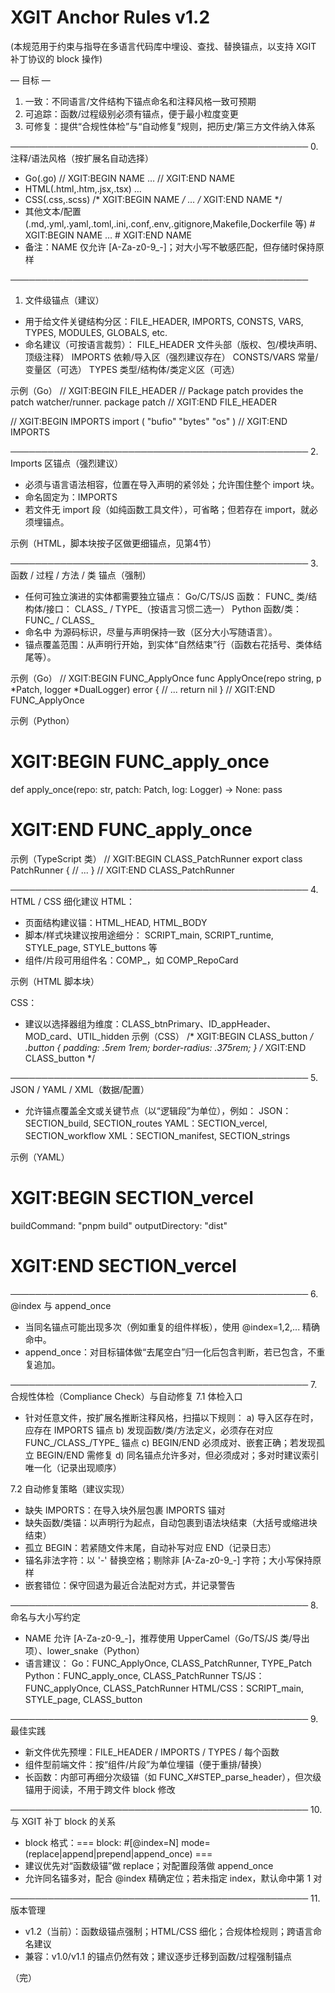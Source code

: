 # XGIT Anchor Rules v1.2
(本规范用于约束与指导在多语言代码库中埋设、查找、替换锚点，以支持 XGIT 补丁协议的 block 操作)

— 目标 —
1) 一致：不同语言/文件结构下锚点命名和注释风格一致可预期
2) 可追踪：函数/过程级别必须有锚点，便于最小粒度变更
3) 可修复：提供“合规性体检”与“自动修复”规则，把历史/第三方文件纳入体系

────────────────────────────────────────────────
0. 注释/语法风格（按扩展名自动选择）
- Go(.go)            // XGIT:BEGIN NAME  …  // XGIT:END NAME
- HTML(.html,.htm,.jsx,.tsx)  <!-- XGIT:BEGIN NAME --> … <!-- XGIT:END NAME -->
- CSS(.css,.scss)    /* XGIT:BEGIN NAME */ … /* XGIT:END NAME */
- 其他文本/配置(.md,.yml,.yaml,.toml,.ini,.conf,.env,.gitignore,Makefile,Dockerfile 等)
                     # XGIT:BEGIN NAME      …  # XGIT:END NAME
- 备注：NAME 仅允许 [A-Za-z0-9_-]；对大小写不敏感匹配，但存储时保持原样

────────────────────────────────────────────────
1. 文件级锚点（建议）
- 用于给文件关键结构分区：FILE_HEADER, IMPORTS, CONSTS, VARS, TYPES, MODULES, GLOBALS, etc.
- 命名建议（可按语言裁剪）：
  FILE_HEADER     文件头部（版权、包/模块声明、顶级注释）
  IMPORTS         依赖/导入区（强烈建议存在）
  CONSTS/VARS     常量/变量区（可选）
  TYPES           类型/结构体/类定义区（可选）

示例（Go）
  // XGIT:BEGIN FILE_HEADER
  // Package patch provides the patch watcher/runner.
  package patch
  // XGIT:END FILE_HEADER

  // XGIT:BEGIN IMPORTS
  import (
      "bufio"
      "bytes"
      "os"
  )
  // XGIT:END IMPORTS

────────────────────────────────────────────────
2. Imports 区锚点（强烈建议）
- 必须与语言语法相容，位置在导入声明的紧邻处；允许围住整个 import 块。
- 命名固定为：IMPORTS
- 若文件无 import 段（如纯函数工具文件），可省略；但若存在 import，就必须埋锚点。

示例（HTML，脚本块按子区做更细锚点，见第4节）
  <!-- XGIT:BEGIN IMPORTS -->
  <link rel="preconnect" href="https://fonts.gstatic.com">
  <!-- XGIT:END IMPORTS -->

────────────────────────────────────────────────
3. 函数 / 过程 / 方法 / 类 锚点（强制）
- 任何可独立演进的实体都需要独立锚点：
  Go/C/TS/JS 函数：     FUNC_<Name>
  类/结构体/接口：      CLASS_<Name> / TYPE_<Name>（按语言习惯二选一）
  Python 函数/类：      FUNC_<name> / CLASS_<Name>
- 命名中 <Name> 为源码标识，尽量与声明保持一致（区分大小写随语言）。
- 锚点覆盖范围：从声明行开始，到实体“自然结束”行（函数右花括号、类体结尾等）。

示例（Go）
  // XGIT:BEGIN FUNC_ApplyOnce
  func ApplyOnce(repo string, p *Patch, logger *DualLogger) error {
      // ...
      return nil
  }
  // XGIT:END FUNC_ApplyOnce

示例（Python）
  # XGIT:BEGIN FUNC_apply_once
  def apply_once(repo: str, patch: Patch, log: Logger) -> None:
      pass
  # XGIT:END FUNC_apply_once

示例（TypeScript 类）
  // XGIT:BEGIN CLASS_PatchRunner
  export class PatchRunner {
    // ...
  }
  // XGIT:END CLASS_PatchRunner

────────────────────────────────────────────────
4. HTML / CSS 细化建议
HTML：
- 页面结构建议锚：HTML_HEAD, HTML_BODY
- 脚本/样式块建议按用途细分：
  SCRIPT_main, SCRIPT_runtime, STYLE_page, STYLE_buttons 等
- 组件/片段可用组件名：COMP_<Name>，如 COMP_RepoCard

示例（HTML 脚本块）
  <!-- XGIT:BEGIN SCRIPT_main -->
  <script>
    function hello(n){ alert("Hi " + n); }
  </script>
  <!-- XGIT:END SCRIPT_main -->

CSS：
- 建议以选择器组为维度：CLASS_btnPrimary、ID_appHeader、MOD_card、UTIL_hidden
示例（CSS）
  /* XGIT:BEGIN CLASS_button */
  .button { padding: .5rem 1rem; border-radius: .375rem; }
  /* XGIT:END CLASS_button */

────────────────────────────────────────────────
5. JSON / YAML / XML（数据/配置）
- 允许锚点覆盖全文或关键节点（以“逻辑段”为单位），例如：
  JSON：SECTION_build, SECTION_routes
  YAML：SECTION_vercel, SECTION_workflow
  XML：SECTION_manifest, SECTION_strings

示例（YAML）
  # XGIT:BEGIN SECTION_vercel
  buildCommand: "pnpm build"
  outputDirectory: "dist"
  # XGIT:END SECTION_vercel

────────────────────────────────────────────────
6. @index 与 append_once
- 当同名锚点可能出现多次（例如重复的组件样板），使用 @index=1,2,... 精确命中。
- append_once：对目标锚体做“去尾空白”归一化后包含判断，若已包含，不重复追加。

────────────────────────────────────────────────
7. 合规性体检（Compliance Check）与自动修复
7.1 体检入口
- 针对任意文件，按扩展名推断注释风格，扫描以下规则：
  a) 导入区存在时，应存在 IMPORTS 锚点
  b) 发现函数/类/方法定义，必须存在对应 FUNC_/CLASS_/TYPE_ 锚点
  c) BEGIN/END 必须成对、嵌套正确；若发现孤立 BEGIN/END 需修复
  d) 同名锚点允许多对，但必须成对；多对时建议索引唯一化（记录出现顺序）

7.2 自动修复策略（建议实现）
- 缺失 IMPORTS：在导入块外层包裹 IMPORTS 锚对
- 缺失函数/类锚：以声明行为起点，自动包裹到语法块结束（大括号或缩进块结束）
- 孤立 BEGIN：若紧随文件末尾，自动补写对应 END（记录日志）
- 锚名非法字符：以 '-' 替换空格；剔除非 [A-Za-z0-9_-] 字符；大小写保持原样
- 嵌套错位：保守回退为最近合法配对方式，并记录警告

────────────────────────────────────────────────
8. 命名与大小写约定
- NAME 允许 [A-Za-z0-9_-]，推荐使用 UpperCamel（Go/TS/JS 类/导出项）、lower_snake（Python）
- 语言建议：
  Go：FUNC_ApplyOnce, CLASS_PatchRunner, TYPE_Patch
  Python：FUNC_apply_once, CLASS_PatchRunner
  TS/JS：FUNC_applyOnce, CLASS_PatchRunner
  HTML/CSS：SCRIPT_main, STYLE_page, CLASS_button

────────────────────────────────────────────────
9. 最佳实践
- 新文件优先预埋：FILE_HEADER / IMPORTS / TYPES / 每个函数
- 组件型前端文件：按“组件/片段”为单位埋锚（便于重排/替换）
- 长函数：内部可再细分次级锚（如 FUNC_X#STEP_parse_header），但次级锚用于阅读，不用于跨文件 block 修改

────────────────────────────────────────────────
10. 与 XGIT 补丁 block 的关系
- block 格式：=== block: <path>#<ANCHOR>[@index=N] mode=(replace|append|prepend|append_once) ===
- 建议优先对“函数级锚”做 replace；对配置段落做 append_once
- 允许同名锚多对，配合 @index 精确定位；若未指定 index，默认命中第 1 对

────────────────────────────────────────────────
11. 版本管理
- v1.2（当前）：函数级锚点强制；HTML/CSS 细化；合规体检规则；跨语言命名建议
- 兼容：v1.0/v1.1 的锚点仍然有效；建议逐步迁移到函数/过程强制锚点

（完）

